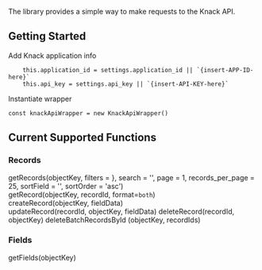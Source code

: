 The library provides a simple way to make requests to the Knack API.

## Getting Started

Add Knack application info

```
    this.application_id = settings.application_id || `{insert-APP-ID-here}`
    this.api_key = settings.api_key || `{insert-API-KEY-here}`
```

Instantiate wrapper
```
const knackApiWrapper = new KnackApiWrapper()
```

## Current Supported Functions 

### Records
getRecords(objectKey, filters =  }, search = '', page = 1, records_per_page = 25, sortField = '', sortOrder = 'asc')  
getRecord(objectKey, recordId, format=`both`)  
createRecord(objectKey, fieldData)  
updateRecord(recordId, objectKey, fieldData)
deleteRecord(recordId, objectKey)
deleteBatchRecordsById (objectKey, recordIds)  

### Fields
getFields(objectKey)  
